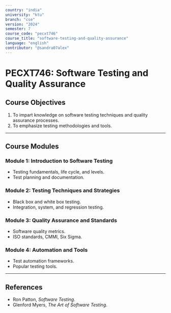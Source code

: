 ```yaml
---
country: "india"
university: "ktu"
branch: "cse"
version: "2024"
semester: 7
course_code: "pecxt746"
course_title: "software-testing-and-quality-assurance"
language: "english"
contributor: "@sandra07alex"
---
```


# PECXT746: Software Testing and Quality Assurance

## Course Objectives
1. To impart knowledge on software testing techniques and quality assurance processes.
2. To emphasize testing methodologies and tools.

---

## Course Modules

### Module 1: Introduction to Software Testing
- Testing fundamentals, life cycle, and levels.
- Test planning and documentation.

### Module 2: Testing Techniques and Strategies
- Black box and white box testing.
- Integration, system, and regression testing.

### Module 3: Quality Assurance and Standards
- Software quality metrics.
- ISO standards, CMMI, Six Sigma.

### Module 4: Automation and Tools
- Test automation frameworks.
- Popular testing tools.

---

## References
- Ron Patton, *Software Testing*.
- Glenford Myers, *The Art of Software Testing*.
